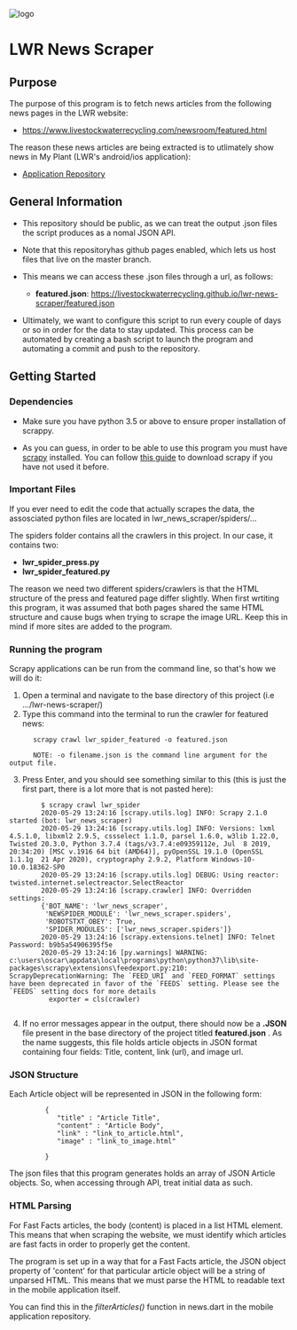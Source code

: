 ![logo](https://www.livestockwaterrecycling.com/uploads/images/livestock-logo-img.png)
# LWR News Scraper

## Purpose

The purpose of this program is to fetch news articles from the following news pages in the LWR website:
- https://www.livestockwaterrecycling.com/newsroom/featured.html


The reason these news articles are being extracted is to utlimately show news in My Plant (LWR's android/ios application):
- [Application Repository](https://github.com/LivestockWaterRecycling/ipad-android-mobile-application)

## General Information
- This repository should be public, as we can treat the output .json files the script produces as a nomal JSON API.
- Note that this repositoryhas github pages enabled, which lets us host files that live on the master branch.
- This means we can access these .json files through a url, as follows: 
   * __featured.json__: https://livestockwaterrecycling.github.io/lwr-news-scraper/featured.json

- Ultimately, we want to configure this script to run every couple of days or so in order for the data to stay updated. This process can be automated by creating a bash script to launch the program and automating a commit and push to the repository.

## Getting Started

### Dependencies

- Make sure you have python 3.5 or above to ensure proper installation of scrappy.

- As you can guess, in order to be able to use this program you must have [scrapy](https://scrapy2.readthedocs.io/en/latest/#) installed.
You can follow [this guide](https://docs.scrapy.org/en/latest/intro/install.html) to download scrapy if you have not used it before.



### Important Files

If you ever need to edit the code that actually scrapes the data, the assosciated python files are located in lwr_news_scraper/spiders/... 

The spiders folder contains all the crawlers in this project. In our case, it contains two: 
* __lwr_spider_press.py__
* __lwr_spider_featured.py__

The reason we need two different spiders/crawlers is that the HTML structure of the press and featured page differ slightly. When first wrtiting this program, it was assumed that both pages shared the same HTML structure and cause bugs when trying to scrape the image URL. Keep this in mind if more sites are added to the program.

### Running the program

Scrapy applications can be run from the command line, so that's how we will do it:

1. Open a terminal and navigate to the base directory of this project (i.e .../lwr-news-scraper/)
2. Type this command into the terminal to run the crawler for featured news:  
```
      scrapy crawl lwr_spider_featured -o featured.json
      
      NOTE: -o filename.json is the command line argument for the output file.
  ```
  
   
  
3. Press Enter, and you should see something similar to this (this is just the first part, there is a lot more that is not pasted here):

```
        $ scrapy crawl lwr_spider
        2020-05-29 13:24:16 [scrapy.utils.log] INFO: Scrapy 2.1.0 started (bot: lwr_news_scraper)
        2020-05-29 13:24:16 [scrapy.utils.log] INFO: Versions: lxml 4.5.1.0, libxml2 2.9.5, cssselect 1.1.0, parsel 1.6.0, w3lib 1.22.0, Twisted 20.3.0, Python 3.7.4 (tags/v3.7.4:e09359112e, Jul  8 2019, 20:34:20) [MSC v.1916 64 bit (AMD64)], pyOpenSSL 19.1.0 (OpenSSL 1.1.1g  21 Apr 2020), cryptography 2.9.2, Platform Windows-10-10.0.18362-SP0
        2020-05-29 13:24:16 [scrapy.utils.log] DEBUG: Using reactor: twisted.internet.selectreactor.SelectReactor
        2020-05-29 13:24:16 [scrapy.crawler] INFO: Overridden settings:
        {'BOT_NAME': 'lwr_news_scraper',
         'NEWSPIDER_MODULE': 'lwr_news_scraper.spiders',
         'ROBOTSTXT_OBEY': True,
         'SPIDER_MODULES': ['lwr_news_scraper.spiders']}
        2020-05-29 13:24:16 [scrapy.extensions.telnet] INFO: Telnet Password: b9b5a54906395f5e
        2020-05-29 13:24:16 [py.warnings] WARNING: c:\users\oscar\appdata\local\programs\python\python37\lib\site-packages\scrapy\extensions\feedexport.py:210: ScrapyDeprecationWarning: The `FEED_URI` and `FEED_FORMAT` settings have been deprecated in favor of the `FEEDS` setting. Please see the `FEEDS` setting docs for more details
          exporter = cls(crawler)


```

4. If no error messages appear in the output, there should now be a __.JSON__ file present in the base directory of the project titled
__featured.json__ . As the name suggests, this file holds article objects in JSON format containing four fields: Title, content, link (url), and image url.


### JSON Structure

Each Article object will be represented in JSON in the following form:

```
         {
            "title" : "Article Title",
            "content" : "Article Body",
            "link" : "link_to_article.html",
            "image" : "link_to_image.html"
            
         }
```
The json files that this program generates holds an array of JSON Article objects. 
So, when accessing through API, treat initial data as such.


### HTML Parsing

For Fast Facts articles, the body (content) is placed in a list HTML element. This means that when scraping the website, we must identify which articles are fast facts in order to properly get the content. 
 
The program is set up in a way that for a Fast Facts article, the JSON object property of 'content' for that particular article object will be a string of unparsed HTML. This means that we must parse the HTML to readable text in the mobile application itself.

You can find this in the _filterArticles()_ function in news.dart in the mobile application repository. 
